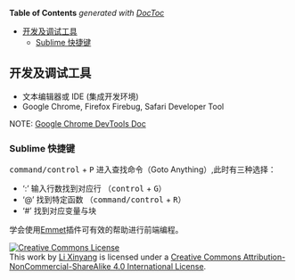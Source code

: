 <!-- START doctoc generated TOC please keep comment here to allow auto update -->
<!-- DON'T EDIT THIS SECTION, INSTEAD RE-RUN doctoc TO UPDATE -->
**Table of Contents**  *generated with [DocToc](https://github.com/thlorenz/doctoc)*

- [开发及调试工具](#%E5%BC%80%E5%8F%91%E5%8F%8A%E8%B0%83%E8%AF%95%E5%B7%A5%E5%85%B7)
  - [Sublime 快捷键](#sublime-%E5%BF%AB%E6%8D%B7%E9%94%AE)

<!-- END doctoc generated TOC please keep comment here to allow auto update -->

## 开发及调试工具

- 文本编辑器或 IDE (集成开发环境)
- Google Chrome, Firefox Firebug, Safari Developer Tool

NOTE: [Google Chrome DevTools Doc](https://developer.chrome.com/devtools)


### Sublime 快捷键
<kbd>command/control</kbd> + <kbd>P</kbd> 进入查找命令（Goto Anything）,此时有三种选择：

* ‘:’ 输入行数找到对应行 （<kbd>control</kbd> + <kbd>G</kbd>）
* ‘@’ 找到特定函数 （<kbd>command/control</kbd> + <kbd>R</kbd>）
* ‘#’ 找到对应变量与块

学会使用[Emmet](http://emmet.io/)插件可有效的帮助进行前端编程。

<a rel="license" href="http://creativecommons.org/licenses/by-nc-sa/4.0/"><img alt="Creative Commons License" style="border-width:0" src="https://i.creativecommons.org/l/by-nc-sa/4.0/80x15.png" /></a><br />This work by <a xmlns:cc="http://creativecommons.org/ns#" href="li-xinyang.com" property="cc:attributionName" rel="cc:attributionURL">Li Xinyang</a> is licensed under a <a rel="license" href="http://creativecommons.org/licenses/by-nc-sa/4.0/">Creative Commons Attribution-NonCommercial-ShareAlike 4.0 International License</a>.